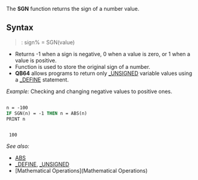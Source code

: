 The **SGN** function returns the sign of a number value.



## Syntax

> : sign% = SGN(value)



* Returns -1 when a sign is negative, 0 when a value is zero, or 1 when a value is positive.
* Function is used to store the original sign of a number.
* **QB64** allows programs to return only [_UNSIGNED](_UNSIGNED) variable values using a [_DEFINE](_DEFINE) statement.



*Example:* Checking and changing negative values to positive ones.

```vb

n = -100
IF SGN(n) = -1 THEN n = ABS(n)
PRINT n 

```

```text

 100

```



*See also:* 
* [ABS](ABS)
* [_DEFINE](_DEFINE), [_UNSIGNED](_UNSIGNED) 
* [Mathematical Operations](Mathematical Operations)




